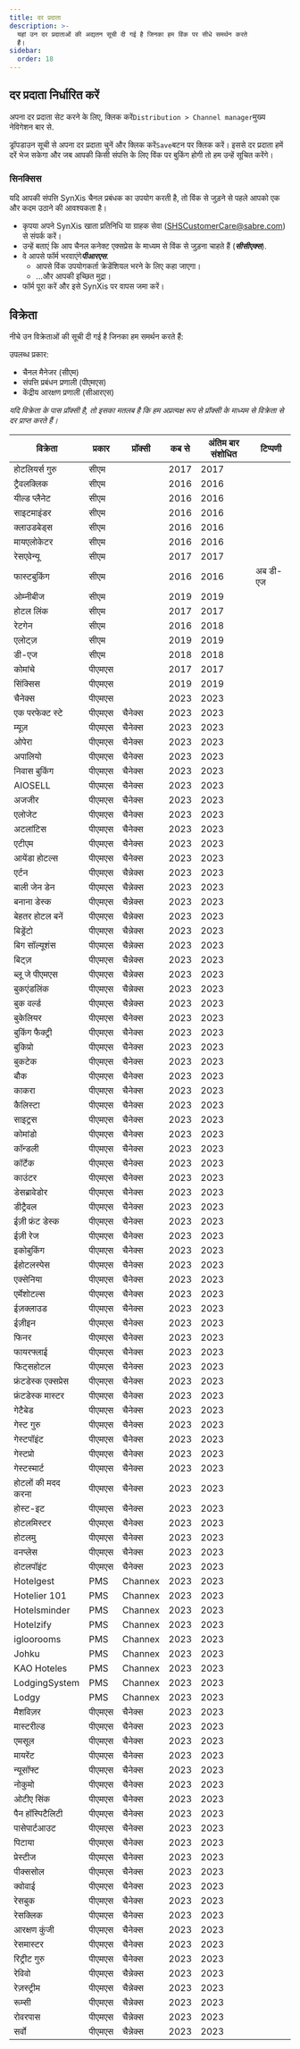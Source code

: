 ```yaml
---
title: दर प्रदाता
description: >-
  यहां उन दर प्रदाताओं की अद्यतन सूची दी गई है जिनका हम विंक पर सीधे समर्थन करते
  हैं।
sidebar:
  order: 18
---
```

## दर प्रदाता निर्धारित करें

अपना दर प्रदाता सेट करने के लिए, क्लिक करें`Distribution > Channel manager`मुख्य नेविगेशन बार से.

ड्रॉपडाउन सूची से अपना दर प्रदाता चुनें और क्लिक करें`Save`बटन पर क्लिक करें। इससे दर प्रदाता हमें दरें भेज सकेगा और जब आपकी किसी संपत्ति के लिए विंक पर बुकिंग होगी तो हम उन्हें सूचित करेंगे।

### सिनक्सिस

यदि आपकी संपत्ति SynXis चैनल प्रबंधक का उपयोग करती है, तो विंक से जुड़ने से पहले आपको एक और कदम उठाने की आवश्यकता है।

* कृपया अपने SynXis खाता प्रतिनिधि या ग्राहक सेवा (SHSCustomerCare@sabre.com) से संपर्क करें।
* उन्हें बताएं कि आप चैनल कनेक्ट एक्सप्रेस के माध्यम से विंक से जुड़ना चाहते हैं (***सीसीएक्स***).
* वे आपसे फॉर्म भरवाएंग&#x947;***पीआरएस***.
  * आपसे विंक उपयोगकर्ता क्रेडेंशियल भरने के लिए कहा जाएगा।
  * ...और आपकी इच्छित मुद्रा।
* फॉर्म पूरा करें और इसे SynXis पर वापस जमा करें।

## विक्रेता

नीचे उन विक्रेताओं की सूची दी गई है जिनका हम समर्थन करते हैं:

उपलब्ध प्रकार:

* चैनल मैनेजर (सीएम)
* संपत्ति प्रबंधन प्रणाली (पीएमएस)
* केंद्रीय आरक्षण प्रणाली (सीआरएस)

*यदि विक्रेता के पास प्रॉक्सी है, तो इसका मतलब है कि हम अप्रत्यक्ष रूप से प्रॉक्सी के माध्यम से विक्रेता से दर प्राप्त करते हैं।*

| विक्रेता | प्रकार | प्रॉक्सी | कब से | अंतिम बार संशोधित | टिप्पणी
| -- | -- | -- | -- | -- | -- |
| होटलियर्स गुरु | सीएम | | 2017 | 2017 | |
| ट्रैवलक्लिक | सीएम | | 2016 | 2016 | |
| यील्ड प्लैनेट | सीएम | | 2016 | 2016 | |
| साइटमाइंडर | सीएम | | 2016 | 2016 | |
| क्लाउडबेड्स | सीएम | | 2016 | 2016 | |
| मायएलोकेटर | सीएम | | 2016 | 2016 | |
| रेसएवेन्यू | सीएम | | 2017 | 2017 | |
| फास्टबुकिंग | सीएम | | 2016 | 2016 | अब डी-एज |
| ओम्नीबीज | सीएम | | 2019 | 2019 | |
| होटल लिंक | सीएम | | 2017 | 2017 | |
| रेटगेन | सीएम | | 2016 | 2018 | |
| एलोट्ज़ | सीएम | | 2019 | 2019 | |
| डी-एज | सीएम | | 2018 | 2018 | |
| कोमांचे | पीएमएस | | 2017 | 2017 | |
| सिंक्सिस | पीएमएस | | 2019 | 2019 | |
| चैनेक्स | पीएमएस | | 2023 | 2023 | |
| एक परफेक्ट स्टे | पीएमएस | चैनेक्स | 2023 | 2023 | |
| म्यूज़ | पीएमएस | चैनेक्स | 2023 | 2023 | |
| ओपेरा | पीएमएस | चैनेक्स | 2023 | 2023 | |
| अपालियो | पीएमएस | चैनेक्स | 2023 | 2023 | |
| निवास बुकिंग | पीएमएस | चैनेक्स | 2023 | 2023 | |
| AIOSELL | पीएमएस | चैनेक्स | 2023 | 2023 | |
| अजजीर | पीएमएस | चैनेक्स | 2023 | 2023 | | | सभी बुक हो चुके हैं | पीएमएस | चैनेक्स | 2023 | 2023 | |
| एलोजेट | पीएमएस | चैनेक्स | 2023 | 2023 | |
| अटलांटिस | पीएमएस | चैनेक्स | 2023 | 2023 | |
| एटीएम | पीएमएस | चैनेक्स | 2023 | 2023 | |
| आयेंडा होटल्स | पीएमएस | चैनेक्स | 2023 | 2023 | |
| एर्टन | पीएमएस | चैन्नेक्स | 2023 | 2023 | |
| बाली जेन डेन | पीएमएस | चैन्नेक्स | 2023 | 2023 | |
| बनाना डेस्क | पीएमएस | चैन्नेक्स | 2023 | 2023 | |
| बेहतर होटल बनें | पीएमएस | चैन्नेक्स | 2023 | 2023 | |
| बिड्रेंटो | पीएमएस | चैन्नेक्स | 2023 | 2023 | |
| बिग सॉल्यूशंस | पीएमएस | चैन्नेक्स | 2023 | 2023 | |
| बिट्ज़ | पीएमएस | चैन्नेक्स | 2023 | 2023 | |
| ब्लू जे पीएमएस | पीएमएस | चैन्नेक्स | 2023 | 2023 | |
| बुकएंडलिंक | पीएमएस | चैन्नेक्स | 2023 | 2023 | |
| बुक वर्ल्ड | पीएमएस | चैन्नेक्स | 2023 | 2023 | |
| बुकेलियर | पीएमएस | चैनेक्स | 2023 | 2023 | |
| बुकिंग फैक्ट्री | पीएमएस | चैनेक्स | 2023 | 2023 | |
| बुकिप्रो | पीएमएस | चैनेक्स | 2023 | 2023 | |
| बुकटेक | पीएमएस | चैनेक्स | 2023 | 2023 | |
| बौक | पीएमएस | चैनेक्स | 2023 | 2023 | |
| काकरा | पीएमएस | चैनेक्स | 2023 | 2023 | |
| कैलिस्टा | पीएमएस | चैनेक्स | 2023 | 2023 | |
| साइट्रस | पीएमएस | चैनेक्स | 2023 | 2023 | |
| कोमांडो | पीएमएस | चैनेक्स | 2023 | 2023 | |
| कॉन्डली | पीएमएस | चैनेक्स | 2023 | 2023 | |
| कॉर्टेक | पीएमएस | चैनेक्स | 2023 | 2023 | |
| काउंटर | पीएमएस | चैनेक्स | 2023 | 2023 | |
| डेसब्रावेडोर | पीएमएस | चैनेक्स | 2023 | 2023 | |
| डीट्रैवल | पीएमएस | चैनेक्स | 2023 | 2023 | |
| ईज़ी फ्रंट डेस्क | पीएमएस | चैनेक्स | 2023 | 2023 | |
| ईज़ी रेज | पीएमएस | चैनेक्स | 2023 | 2023 | |
| इकोबुकिंग | पीएमएस | चैनेक्स | 2023 | 2023 | |
| ईहोटलस्पेस | पीएमएस | चैनेक्स | 2023 | 2023 | |
| एक्सेनिया | पीएमएस | चैनेक्स | 2023 | 2023 | |
| एर्मेशोटल्स | पीएमएस | चैनेक्स | 2023 | 2023 | |
| ईज़क्लाउड | पीएमएस | चैनेक्स | 2023 | 2023 | |
| ईज़ीइन | पीएमएस | चैनेक्स | 2023 | 2023 | |
| फिनर | पीएमएस | चैनेक्स | 2023 | 2023 | |
| फायरफ्लाई | पीएमएस | चैनेक्स | 2023 | 2023 | |
| फिट्सहोटल | पीएमएस | चैनेक्स | 2023 | 2023 | |
| फ्रंटडेस्क एक्सप्रेस | पीएमएस | चैनेक्स | 2023 | 2023 | |
| फ्रंटडेस्क मास्टर | पीएमएस | चैनेक्स | 2023 | 2023 | |
| गेटैबेड | पीएमएस | चैनेक्स | 2023 | 2023 | |
| गेस्ट गुरु | पीएमएस | चैनेक्स | 2023 | 2023 | |
| गेस्टपॉइंट | पीएमएस | चैनेक्स | 2023 | 2023 | |
| गेस्टप्रो | पीएमएस | चैनेक्स | 2023 | 2023 | |
| गेस्टस्मार्ट | पीएमएस | चैनेक्स | 2023 | 2023 | |
| होटलों की मदद करना | पीएमएस | चैनेक्स | 2023 | 2023 | |
| होस्ट-इट | पीएमएस | चैनेक्स | 2023 | 2023 | |
| होटलमिस्टर | पीएमएस | चैनेक्स | 2023 | 2023 | |
| होटलमु | पीएमएस | चैनेक्स | 2023 | 2023 | |
| वनप्लेस | पीएमएस | चैनेक्स | 2023 | 2023 | |
| होटलपॉइंट | पीएमएस | चैनेक्स | 2023 | 2023 | |
| Hotelgest | PMS | Channex | 2023 | 2023 | |
| Hotelier 101 | PMS | Channex | 2023 | 2023 | |
| Hotelsminder | PMS | Channex | 2023 | 2023 | |
| Hotelzify | PMS | Channex | 2023 | 2023 | |
| igloorooms | PMS | Channex | 2023 | 2023 | |
| Johku | PMS | Channex | 2023 | 2023 | |
| KAO Hoteles | PMS | Channex | 2023 | 2023 | |
| LodgingSystem | PMS | Channex | 2023 | 2023 | |
| Lodgy | PMS | Channex | 2023 | 2023 | |
| मैशविज़र | पीएमएस | चैनेक्स | 2023 | 2023 | |
| मास्टरील्ड | पीएमएस | चैनेक्स | 2023 | 2023 | |
| एमसूल | पीएमएस | चैनेक्स | 2023 | 2023 | |
| मायरेंट | पीएमएस | चैनेक्स | 2023 | 2023 | |
| न्यूसॉफ्ट | पीएमएस | चैनेक्स | 2023 | 2023 | |
| नोकुमो | पीएमएस | चैनेक्स | 2023 | 2023 | |
| ओटीए सिंक | पीएमएस | चैनेक्स | 2023 | 2023 | |
| पैन हॉस्पिटैलिटी | पीएमएस | चैनेक्स | 2023 | 2023 | |
| पासेपार्टआउट | पीएमएस | चैनेक्स | 2023 | 2023 | |
| पिटाया | पीएमएस | चैनेक्स | 2023 | 2023 | |
| प्रेस्टीज | पीएमएस | चैनेक्स | 2023 | 2023 | |
| पीक्ससोल | पीएमएस | चैनेक्स | 2023 | 2023 | |
| क्वोवाई | पीएमएस | चैनेक्स | 2023 | 2023 | |
| रेसबुक | पीएमएस | चैनेक्स | 2023 | 2023 | |
| रेसक्लिक | पीएमएस | चैनेक्स | 2023 | 2023 | |
| आरक्षण कुंजी | पीएमएस | चैनेक्स | 2023 | 2023 | |
| रेसमास्टर | पीएमएस | चैनेक्स | 2023 | 2023 | |
| रिट्रीट गुरु | पीएमएस | चैनेक्स | 2023 | 2023 | | | रेवेनाटियम | पीएमएस | चैन्नेक्स | 2023 | 2023 | |
| रेविवो | पीएमएस | चैन्नेक्स | 2023 | 2023 | |
| रेज़स्ट्रीम | पीएमएस | चैन्नेक्स | 2023 | 2023 | |
| रूम्सी | पीएमएस | चैन्नेक्स | 2023 | 2023 | |
| रोवरपास | पीएमएस | चैन्नेक्स | 2023 | 2023 | |
| सर्वो | पीएमएस | चैन्नेक्स | 2023 | 2023 | |

